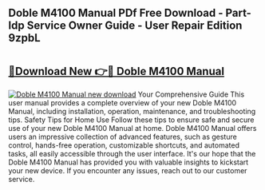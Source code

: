 ## Doble M4100 Manual PDf Free Download - Part-ldp Service Owner Guide - User Repair Edition 9zpbL

# <h2><a href="http://bc25768.oget.top/?id=Doble+M4100+Manual">🔗Download New 👉🔴 Doble M4100 Manual</a></h2>

[![Doble M4100 Manual new download](https://i.imgur.com/5g1atiW.png)](http://bc25768.oget.top/?id=Doble+M4100+Manual)
Your Comprehensive Guide This user manual provides a complete overview of your new Doble M4100 Manual, including installation, operation, maintenance, and troubleshooting tips. Safety Tips for Home Use Follow these tips to ensure safe and secure use of your new Doble M4100 Manual at home. Doble M4100 Manual offers users an impressive collection of advanced features, such as gesture control, hands-free operation, customizable shortcuts, and automated tasks, all easily accessible through the user interface. It's our hope that the Doble M4100 Manual has provided you with valuable insights to kickstart your new device. If you encounter any issues, reach out to our customer service.
